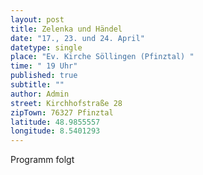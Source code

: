 ```yaml
---
layout: post
title: Zelenka und Händel
date: "17., 23. und 24. April"
datetype: single
place: "Ev. Kirche Söllingen (Pfinztal) "
time: " 19 Uhr"
published: true
subtitle: ""
author: Admin
street: Kirchhofstraße 28
zipTown: 76327 Pfinztal
latitude: 48.9855557
longitude: 8.5401293
---
```


Programm folgt
